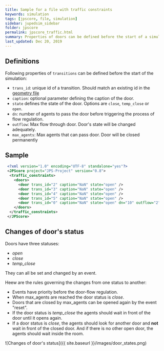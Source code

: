 ```yaml
---
title: Sample for a file with traffic constraints
keywords: simulation
tags: [jpscore, file, simulation]
sidebar: jupedsim_sidebar
folder: jpscore
permalink: jpscore_traffic.html
summary: Properties of doors can be defined before the start of a simulation.
last_updated: Dec 20, 2019
---
```


## Definitions

Following properties of `transitions` can be defined before the start of the simulation:

- `trans_id`: unique id of a transition. Should match an existing id in the [geometry file](jpscore_geometry.html#transitions)
- `caption`: optional parameter defining the caption of the door.
- `state` defines the state of the door. Options are `close`, `temp_close` or `open`.
- `dn`: number of agents to pass the door before triggering the process of flow regulation.
- `outflow`: Max flow through door. Door's state will be changed adequately.
- `max_agents`: Max agents that can pass door. Door will be closed permanently

## Sample

```xml
 <?xml version="1.0" encoding="UTF-8" standalone="yes"?>
 <JPScore project="JPS-Project" version="0.8">
  <traffic_constraints>
    <doors>
      <door trans_id="2" caption="NaN" state="open" />
      <door trans_id="3" caption="NaN" state="open" />
      <door trans_id="4" caption="NaN" state="open" />
      <door trans_id="5" caption="NaN" state="open" />
      <door trans_id="0" caption="NaN" state="open" dn="10" outflow="2" max_agents="200"/>
    </doors>
  </traffic_constraints>
 </JPScore>
```

## Changes of door's status

Doors have three statuses:

* _open_
* _close_
* _temp_close_

They can all be set and changed by an event. 

Heew are the rules governing the changes from one status to another:

* Events have priority before the door-flow regulation.
* When max_agents are reached the door status is _close_.
* Doors that are closed by max_agents can be opened again by the event "reset".
* If the door status is _temp_close_ the agents should wait in front of the door until it opens again.
* If a door status is _close_, the agents should look for another door and **not** wait in front of the closed door. And if there is no other open door, the agents should wait inside the room.


![Changes of door's status]({{ site.baseurl }}/images/door_states.png)
